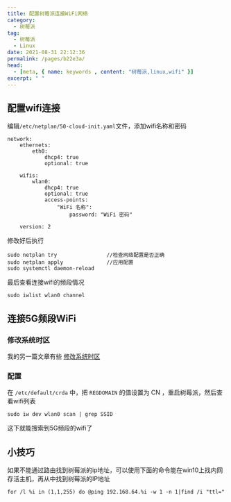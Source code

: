 ```yaml
---
title: 配置树莓派连接WiFi网络
category: 
  - 树莓派
tag: 
  - 树莓派
  - Linux
date: 2021-08-31 22:12:36
permalink: /pages/b22e3a/
head:
  - [meta, { name: keywords , content: "树莓派,linux,wifi" }]
excerpt: " "
---
```




## 配置wifi连接

编辑`/etc/netplan/50-cloud-init.yaml`文件，添加wifi名称和密码

```
network:
    ethernets:
        eth0:
            dhcp4: true
            optional: true
    
    wifis:
        wlan0:
            dhcp4: true
            optional: true
            access-points:
                "WiFi 名称":
                    password: "WiFi 密码"

    version: 2
```

修改好后执行

```
sudo netplan try				//检查网络配置是否正确
sudo netplan apply				//应用配置
sudo systemctl daemon-reload
```

最后查看连接wifi的频段情况

```
sudo iwlist wlan0 channel
```

## 连接5G频段WiFi

### 修改系统时区

我的另一篇文章有些 [修改系统时区](https://billsaul.gitee.io/pages/08260b/#_4-2-%E4%BF%AE%E6%94%B9%E7%B3%BB%E7%BB%9F%E6%97%B6%E9%97%B4)

### 配置

在 `/etc/default/crda` 中，把 `REGDOMAIN` 的值设置为 CN ，重启树莓派，然后查看wifi列表

```
sudo iw dev wlan0 scan | grep SSID
```

这下就能搜索到5G频段的wifi了

## 小技巧
如果不能通过路由找到树莓派的ip地址，可以使用下面的命令能在win10上找内网存活主机，再从中找到树莓派的IP地址

```
for /l %i in (1,1,255) do @ping 192.168.64.%i -w 1 -n 1|find /i "ttl="
```